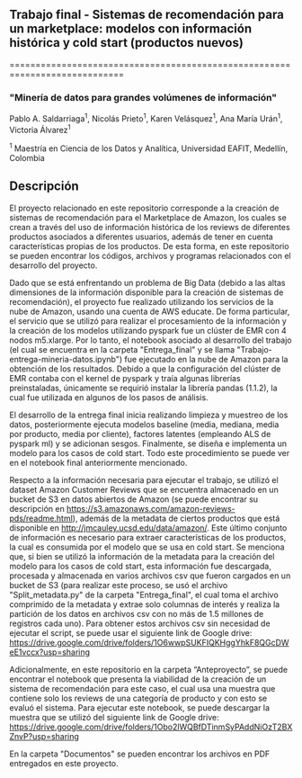 ## Trabajo final - Sistemas de recomendación para un marketplace: modelos con información histórica y cold start (productos nuevos)
============================================================================

### "Minería de datos para grandes volúmenes de información"

Pablo A. Saldarriaga<sup>1</sup>, Nicolás Prieto<sup>1</sup>, Karen Velásquez<sup>1</sup>, Ana María Urán<sup>1</sup>, Victoria Álvarez<sup>1</sup>

<sup>1</sup> Maestría en Ciencia de los Datos y Analítica, Universidad EAFIT, Medellín, Colombia

## Descripción


El proyecto relacionado en este repositorio corresponde a la creación de sistemas de recomendación para el Marketplace de Amazon, los cuales se crean a través del uso de información histórica de los reviews de diferentes productos asociados a diferentes usuarios, además de tener en cuenta características propias de los productos. De esta forma, en este repositorio se pueden encontrar los códigos, archivos y programas relacionados con el desarrollo del proyecto.

Dado que se está enfrentando un problema de Big Data (debido a las altas dimensiones de la información disponible para la creación de sistemas de recomendación), el proyecto fue realizado utilizando los servicios de la nube de Amazon, usando una cuenta de AWS educate. De forma particular, el servicio que se utilizó para realizar el procesamiento de la información y la creación de los modelos utilizando pyspark fue un clúster de EMR con 4 nodos m5.xlarge. Por lo tanto, el notebook asociado al desarrollo del trabajo (el cual se encuentra en la carpeta "Entrega_final" y se llama "Trabajo-entrega-mineria-datos.ipynb") fue ejecutado en la nube de Amazon para la obtención de los resultados. Debido a que la configuración del clúster de EMR contaba con el kernel de pyspark y traía algunas librerías preinstaladas, únicamente se requirió instalar la librería pandas (1.1.2), la cual fue utilizada en algunos de los pasos de análisis.

El desarrollo de la entrega final inicia realizando limpieza y muestreo de los datos, posteriormente ejecuta modelos baseline (media, mediana, media por producto, media por cliente), factores latentes (empleando ALS de pyspark ml) y se adicionan sesgos. Finalmente, se diseña e implementa un modelo para los casos de cold start. Todo este procedimiento se puede ver en el notebook final anteriormente mencionado.

Respecto a la información necesaria para ejecutar el trabajo, se utilizó el dataset Amazon Customer Reviews que se encuentra almacenado en un bucket de S3 en datos abiertos de Amazon (se puede encontrar su descripción en https://s3.amazonaws.com/amazon-reviews-pds/readme.html), además de la metadata de ciertos productos que está disponible en http://jmcauley.ucsd.edu/data/amazon/. Este último conjunto de información es necesario para extraer características de los productos, la cual es consumida por el modelo que se usa en cold start. Se menciona que, si bien se utilizó la información de la metadata para la creación del modelo para los casos de cold start, esta información fue descargada, procesada y almacenada en varios archivos csv que fueron cargados en un bucket de S3 (para realizar este proceso, se usó el archivo "Split_metadata.py" de la carpeta "Entrega_final", el cual toma el archivo comprimido de la metadata y extrae solo columnas de interés y realiza la partición de los datos en archivos csv con no más de 1.5 millones de registros cada uno). Para obtener estos archivos csv sin necesidad de ejecutar el script, se puede usar el siguiente link de Google drive: https://drive.google.com/drive/folders/1O6wwpSUKFIQKHggYhkF8QGcDWeE1vccx?usp=sharing



Adicionalmente, en este repositorio en la carpeta “Anteproyecto”, se puede encontrar el notebook que presenta la viabilidad de la creación de un sistema de recomendación para este caso, el cual usa una muestra que contiene solo los reviews de una categoría de producto y con esto se evaluó el sistema. Para ejecutar este notebook, se puede descargar la muestra que se utilizó del siguiente link de Google drive: https://drive.google.com/drive/folders/1Obo2lWQBfDTinmSyPAddNiOzT2BXZnvP?usp=sharing

En la carpeta "Documentos" se pueden encontrar los archivos en PDF entregados en este proyecto.

